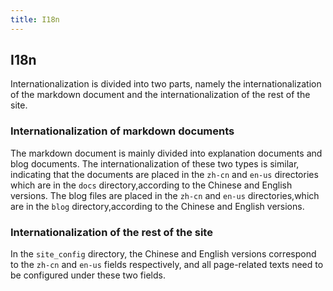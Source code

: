 ```yaml
---
title: I18n
---
```


## I18n
Internationalization is divided into two parts, namely the internationalization of the markdown document and the internationalization of the rest of the site.

### Internationalization of markdown documents
The markdown document is mainly divided into explanation documents and blog documents. The internationalization of these two types is similar, indicating that the documents are placed in the `zh-cn` and `en-us` directories which are in the `docs` directory,according to the Chinese and English versions. The blog files are placed in the `zh-cn` and `en-us` directories,which are in the `blog` directory,according to the Chinese and English versions.

### Internationalization of the rest of the site
In the `site_config` directory, the Chinese and English versions correspond to the `zh-cn` and `en-us` fields respectively, and all page-related texts need to be configured under these two fields.